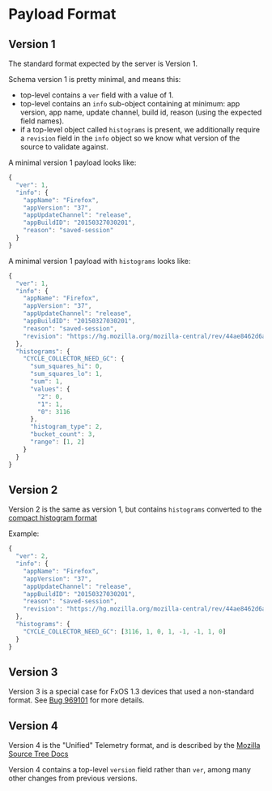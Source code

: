 Payload Format
==============

Version 1
---------

The standard format expected by the server is Version 1.

Schema version 1 is pretty minimal, and means this:
- top-level contains a `ver` field with a value of 1.
- top-level contains an `info` sub-object containing at minimum: app version, app name, update channel, build id, reason (using the expected field names).
- if a top-level object called `histograms` is present, we additionally require a `revision` field in the `info` object so we know what version of the source to validate against.

A minimal version 1 payload looks like:
```js
{
  "ver": 1,
  "info": {
    "appName": "Firefox",
    "appVersion": "37",
    "appUpdateChannel": "release",
    "appBuildID": "20150327030201",
    "reason": "saved-session"
  }
}
```

A minimal version 1 payload with `histograms` looks like:

```js
{
  "ver": 1,
  "info": {
    "appName": "Firefox",
    "appVersion": "37",
    "appUpdateChannel": "release",
    "appBuildID": "20150327030201",
    "reason": "saved-session",
    "revision": "https://hg.mozilla.org/mozilla-central/rev/44ae8462d6ab"
  },
  "histograms": {
    "CYCLE_COLLECTOR_NEED_GC": {
      "sum_squares_hi": 0,
      "sum_squares_lo": 1,
      "sum": 1,
      "values": {
        "2": 0,
        "1": 1,
        "0": 3116
      },
      "histogram_type": 2,
      "bucket_count": 3,
      "range": [1, 2]
    }
  }
}
```

Version 2
---------

Version 2 is the same as version 1, but contains `histograms` converted to the [compact histogram format](StorageFormat.md)

Example:
```js
{
  "ver": 2,
  "info": {
    "appName": "Firefox",
    "appVersion": "37",
    "appUpdateChannel": "release",
    "appBuildID": "20150327030201",
    "reason": "saved-session",
    "revision": "https://hg.mozilla.org/mozilla-central/rev/44ae8462d6ab"
  },
  "histograms": {
    "CYCLE_COLLECTOR_NEED_GC": [3116, 1, 0, 1, -1, -1, 1, 0]
  }
}
```

Version 3
---------

Version 3 is a special case for FxOS 1.3 devices that used a non-standard format.
See [Bug 969101](https://bugzilla.mozilla.org/show_bug.cgi?id=969101#c37) for more details.


Version 4
---------

Version 4 is the "Unified" Telemetry format, and is described by the [Mozilla Source Tree Docs](https://ci.mozilla.org/job/mozilla-central-docs/Tree_Documentation/toolkit/components/telemetry/telemetry/common-ping.html)

Version 4 contains a top-level `version` field rather than `ver`, among many other changes from previous versions.
